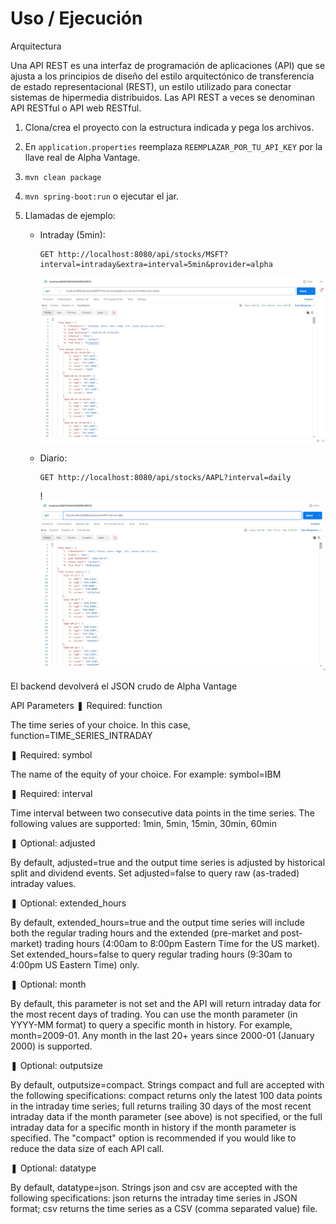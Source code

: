 # Uso / Ejecución

Arquitectura 

Una API REST es una interfaz de programación de aplicaciones (API) que se ajusta a los principios de diseño del estilo arquitectónico de transferencia de estado representacional (REST), un estilo utilizado para conectar sistemas de hipermedia distribuidos. Las API REST a veces se denominan API RESTful o API web RESTful.
1. Clona/crea el proyecto con la estructura indicada y pega los archivos.
2. En `application.properties` reemplaza `REEMPLAZAR_POR_TU_API_KEY` por la llave real de Alpha Vantage.
3. `mvn clean package`
4. `mvn spring-boot:run` o ejecutar el jar.
5. Llamadas de ejemplo:

    * Intraday (5min):

      ```
      GET http://localhost:8080/api/stocks/MSFT?interval=intraday&extra=interval=5min&provider=alpha
      ```
      ![img1.png](media%2Fimg1.png)
    * Diario:

      ```
      GET http://localhost:8080/api/stocks/AAPL?interval=daily
      ```
      !![img2.png](media%2Fimg2.png)
      
      

El backend devolverá el JSON crudo de Alpha Vantage 

API Parameters
❚ Required: function

The time series of your choice. In this case, function=TIME_SERIES_INTRADAY

❚ Required: symbol

The name of the equity of your choice. For example: symbol=IBM

❚ Required: interval

Time interval between two consecutive data points in the time series. The following values are supported: 1min, 5min, 15min, 30min, 60min

❚ Optional: adjusted

By default, adjusted=true and the output time series is adjusted by historical split and dividend events. Set adjusted=false to query raw (as-traded) intraday values.

❚ Optional: extended_hours

By default, extended_hours=true and the output time series will include both the regular trading hours and the extended (pre-market and post-market) trading hours (4:00am to 8:00pm Eastern Time for the US market). Set extended_hours=false to query regular trading hours (9:30am to 4:00pm US Eastern Time) only.

❚ Optional: month

By default, this parameter is not set and the API will return intraday data for the most recent days of trading. You can use the month parameter (in YYYY-MM format) to query a specific month in history. For example, month=2009-01. Any month in the last 20+ years since 2000-01 (January 2000) is supported.

❚ Optional: outputsize

By default, outputsize=compact. Strings compact and full are accepted with the following specifications: compact returns only the latest 100 data points in the intraday time series; full returns trailing 30 days of the most recent intraday data if the month parameter (see above) is not specified, or the full intraday data for a specific month in history if the month parameter is specified. The "compact" option is recommended if you would like to reduce the data size of each API call.

❚ Optional: datatype

By default, datatype=json. Strings json and csv are accepted with the following specifications: json returns the intraday time series in JSON format; csv returns the time series as a CSV (comma separated value) file.









